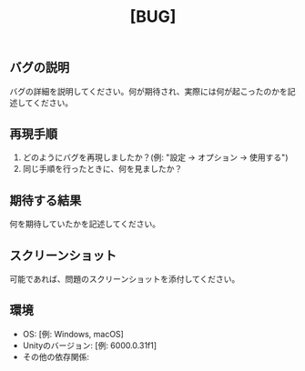﻿---
name: Bug Report
about: Create a report to help us improve
title: "[BUG] "
labels: bug
assignees: ''
---

## バグの説明

バグの詳細を説明してください。何が期待され、実際には何が起こったのかを記述してください。

## 再現手順

1. どのようにバグを再現しましたか？(例: "設定 -> オプション -> 使用する")
2. 同じ手順を行ったときに、何を見ましたか？

## 期待する結果

何を期待していたかを記述してください。

## スクリーンショット

可能であれば、問題のスクリーンショットを添付してください。

## 環境

- OS: [例: Windows, macOS]
- Unityのバージョン: [例: 6000.0.31f1]
- その他の依存関係: